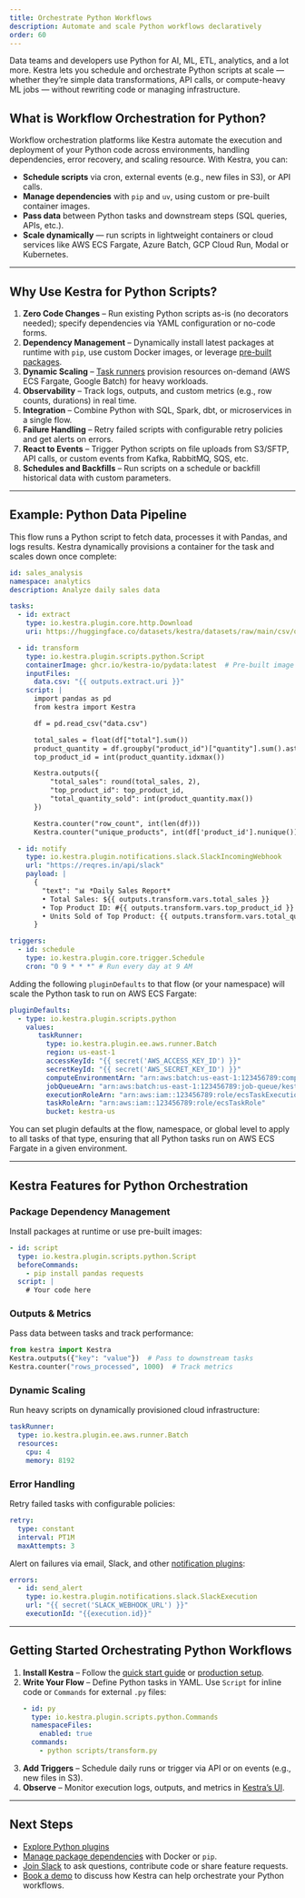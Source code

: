 ```yaml
---
title: Orchestrate Python Workflows
description: Automate and scale Python workflows declaratively
order: 60
---
```


Data teams and developers use Python for AI, ML, ETL, analytics, and a lot more. Kestra lets you schedule and orchestrate Python scripts at scale — whether they’re simple data transformations, API calls, or compute-heavy ML jobs — without rewriting code or managing infrastructure.

## What is Workflow Orchestration for Python?

Workflow orchestration platforms like Kestra automate the execution and deployment of your Python code across environments, handling dependencies, error recovery, and scaling resource. With Kestra, you can:
- **Schedule scripts** via cron, external events (e.g., new files in S3), or API calls.
- **Manage dependencies** with `pip` and `uv`, using custom or pre-built container images.
- **Pass data** between Python tasks and downstream steps (SQL queries, APIs, etc.).
- **Scale dynamically** — run scripts in lightweight containers or cloud services like AWS ECS Fargate, Azure Batch, GCP Cloud Run, Modal or Kubernetes.

---

## Why Use Kestra for Python Scripts?

1. **Zero Code Changes** – Run existing Python scripts as-is (no decorators needed); specify dependencies via YAML configuration or no-code forms.
2. **Dependency Management** – Dynamically install latest packages at runtime with `pip`, use custom Docker images, or leverage [pre-built packages](https://github.com/orgs/kestra-io/packages).
3. **Dynamic Scaling** – [Task runners](../06.enterprise/task-runners.md) provision resources on-demand (AWS ECS Fargate, Google Batch) for heavy workloads.
4. **Observability** – Track logs, outputs, and custom metrics (e.g., row counts, durations) in real time.
5. **Integration** – Combine Python with SQL, Spark, dbt, or microservices in a single flow.
6. **Failure Handling** – Retry failed scripts with configurable retry policies and get alerts on errors.
7. **React to Events** – Trigger Python scripts on file uploads from S3/SFTP, API calls, or custom events from Kafka, RabbitMQ, SQS, etc.
8. **Schedules and Backfills** – Run scripts on a schedule or backfill historical data with custom parameters.

---

## Example: Python Data Pipeline

This flow runs a Python script to fetch data, processes it with Pandas, and logs results. Kestra dynamically provisions a container for the task and scales down once complete:

```yaml
id: sales_analysis
namespace: analytics
description: Analyze daily sales data

tasks:
  - id: extract
    type: io.kestra.plugin.core.http.Download
    uri: https://huggingface.co/datasets/kestra/datasets/raw/main/csv/orders.csv

  - id: transform
    type: io.kestra.plugin.scripts.python.Script
    containerImage: ghcr.io/kestra-io/pydata:latest  # Pre-built image with Pandas
    inputFiles:
      data.csv: "{{ outputs.extract.uri }}"
    script: |
      import pandas as pd
      from kestra import Kestra

      df = pd.read_csv("data.csv")

      total_sales = float(df["total"].sum())
      product_quantity = df.groupby("product_id")["quantity"].sum().astype('int32')
      top_product_id = int(product_quantity.idxmax())

      Kestra.outputs({
          "total_sales": round(total_sales, 2),
          "top_product_id": top_product_id,
          "total_quantity_sold": int(product_quantity.max())
      })

      Kestra.counter("row_count", int(len(df)))
      Kestra.counter("unique_products", int(df['product_id'].nunique()))

  - id: notify
    type: io.kestra.plugin.notifications.slack.SlackIncomingWebhook
    url: "https://reqres.in/api/slack"
    payload: |
      {
        "text": "📊 *Daily Sales Report*
        • Total Sales: ${{ outputs.transform.vars.total_sales }}
        • Top Product ID: #{{ outputs.transform.vars.top_product_id }}
        • Units Sold of Top Product: {{ outputs.transform.vars.total_quantity_sold }}"
      }

triggers:
  - id: schedule
    type: io.kestra.plugin.core.trigger.Schedule
    cron: "0 9 * * *" # Run every day at 9 AM
```

Adding the following `pluginDefaults` to that flow (or your namespace) will scale the Python task to run on AWS ECS Fargate:

```yaml
pluginDefaults:
  - type: io.kestra.plugin.scripts.python
    values:
       taskRunner:
         type: io.kestra.plugin.ee.aws.runner.Batch
         region: us-east-1
         accessKeyId: "{{ secret('AWS_ACCESS_KEY_ID') }}"
         secretKeyId: "{{ secret('AWS_SECRET_KEY_ID') }}"
         computeEnvironmentArn: "arn:aws:batch:us-east-1:123456789:compute-environment/kestra"
         jobQueueArn: "arn:aws:batch:us-east-1:123456789:job-queue/kestra"
         executionRoleArn: "arn:aws:iam::123456789:role/ecsTaskExecutionRole"
         taskRoleArn: "arn:aws:iam::123456789:role/ecsTaskRole"
         bucket: kestra-us
```

You can set plugin defaults at the flow, namespace, or global level to apply to all tasks of that type, ensuring that all Python tasks run on AWS ECS Fargate in a given environment.

---

## Kestra Features for Python Orchestration

### Package Dependency Management

Install packages at runtime or use pre-built images:
```yaml
- id: script
  type: io.kestra.plugin.scripts.python.Script
  beforeCommands:
    - pip install pandas requests
  script: |
    # Your code here
```

### Outputs & Metrics

Pass data between tasks and track performance:

```python
from kestra import Kestra
Kestra.outputs({"key": "value"})  # Pass to downstream tasks
Kestra.counter("rows_processed", 1000)  # Track metrics
```

### Dynamic Scaling

Run heavy scripts on dynamically provisioned cloud infrastructure:
```yaml
taskRunner:
  type: io.kestra.plugin.ee.aws.runner.Batch
  resources:
    cpu: 4
    memory: 8192
```

### Error Handling

Retry failed tasks with configurable policies:
```yaml
retry:
  type: constant
  interval: PT1M
  maxAttempts: 3
```

Alert on failures via email, Slack, and other [notification plugins](https://kestra.io/plugins):
```yaml
errors:
  - id: send_alert
    type: io.kestra.plugin.notifications.slack.SlackExecution
    url: "{{ secret('SLACK_WEBHOOK_URL') }}"
    executionId: "{{execution.id}}"
```

---

## Getting Started Orchestrating Python Workflows

1. **Install Kestra** – Follow the [quick start guide](../01.getting-started/01.quickstart.md) or [production setup](../02.installation/index.md).
2. **Write Your Flow** – Define Python tasks in YAML. Use `Script` for inline code or `Commands` for external `.py` files:
   ```yaml
   - id: py
     type: io.kestra.plugin.scripts.python.Commands
     namespaceFiles:
       enabled: true
     commands:
       - python scripts/transform.py
   ```
3. **Add Triggers** – Schedule daily runs or trigger via API or on events (e.g., new files in S3).
4. **Observe** – Monitor execution logs, outputs, and metrics in [Kestra’s UI](../08.ui/index.md).

---

## Next Steps
- [Explore Python plugins](https://kestra.io/plugins/plugin-script-python)
- [Manage package dependencies](../15.how-to-guides/python-dependencies.md) with Docker or `pip`.
- [Join Slack](https://kestra.io/slack) to ask questions, contribute code or share feature requests.
- [Book a demo](https://kestra.io/demo) to discuss how Kestra can help orchestrate your Python workflows.
